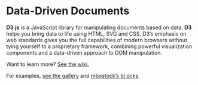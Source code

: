 # Data-Driven Documents #

**D3.js** is a JavaScript library for manipulating documents based on data.
**D3** helps you bring data to life using HTML, SVG and CSS. D3’s emphasis on
web standards gives you the full capabilities of modern browsers without tying
yourself to a proprietary framework, combining powerful visualization components
and a data-driven approach to DOM manipulation.

Want to learn more? [See the wiki.](https://github.com/mbostock/d3/wiki)

For examples, [see the gallery](https://github.com/mbostock/d3/wiki/Gallery) and
[mbostock’s bl.ocks](http://bl.ocks.org/mbostock).
